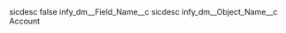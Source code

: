 <?xml version="1.0" encoding="UTF-8"?>
<CustomMetadata xmlns="http://soap.sforce.com/2006/04/metadata" xmlns:xsi="http://www.w3.org/2001/XMLSchema-instance" xmlns:xsd="http://www.w3.org/2001/XMLSchema">
    <label>sicdesc</label>
    <protected>false</protected>
    <values>
        <field>infy_dm__Field_Name__c</field>
        <value xsi:type="xsd:string">sicdesc</value>
    </values>
    <values>
        <field>infy_dm__Object_Name__c</field>
        <value xsi:type="xsd:string">Account</value>
    </values>
</CustomMetadata>
